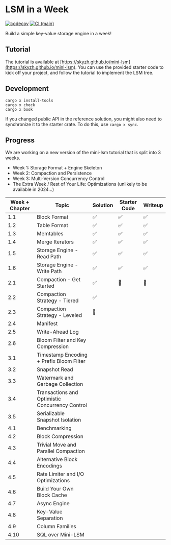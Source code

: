 # LSM in a Week

[![codecov](https://codecov.io/gh/ben1009/mini-lsm/branch/main/graph/badge.svg)](https://codecov.io/gh/ben1009/mini-lsm)
[![CI (main)](https://github.com/ben1009/mini-lsm/actions/workflows/main.yml/badge.svg)](https://github.com/ben1009/mini-lsm/actions/workflows/main.yml)

Build a simple key-value storage engine in a week!

## Tutorial

The tutorial is available at [https://skyzh.github.io/mini-lsm](https://skyzh.github.io/mini-lsm). You can use the provided starter
code to kick off your project, and follow the tutorial to implement the LSM tree.

## Development

```
cargo x install-tools
cargo x check
cargo x book
```

If you changed public API in the reference solution, you might also need to synchronize it to the starter crate.
To do this, use `cargo x sync`.

## Progress

We are working on a new version of the mini-lsm tutorial that is split into 3 weeks.

* Week 1: Storage Format + Engine Skeleton
* Week 2: Compaction and Persistence
* Week 3: Multi-Version Concurrency Control
* The Extra Week / Rest of Your Life: Optimizations  (unlikely to be available in 2024...)

| Week + Chapter | Topic                                           | Solution | Starter Code | Writeup |
| -------------- | ----------------------------------------------- | -------- | ------------ | ------- |
| 1.1            | Block Format                                    | ✅        | ✅            | ✅       |
| 1.2            | Table Format                                    | ✅        | ✅            | ✅       |
| 1.3            | Memtables                                       | ✅        | ✅            | ✅       |
| 1.4            | Merge Iterators                                 | ✅        | ✅            | ✅       |
| 1.5            | Storage Engine - Read Path                      | ✅        | ✅            | ✅       |
| 1.6            | Storage Engine - Write Path                     | ✅        | ✅            | ✅       |
| 2.1            | Compaction - Get Started                        | ✅        | 🚧            | 🚧       |
| 2.2            | Compaction Strategy - Tiered                    | ✅        |              |         |
| 2.3            | Compaction Strategy - Leveled                   | 🚧        |              |         |
| 2.4            | Manifest                                        |          |              |         |
| 2.5            | Write-Ahead Log                                 |          |              |         |
| 2.6            | Bloom Filter and Key Compression                |          |              |         |
| 3.1            | Timestamp Encoding + Prefix Bloom Filter        |          |              |         |
| 3.2            | Snapshot Read                                   |          |              |         |
| 3.3            | Watermark and Garbage Collection                |          |              |         |
| 3.4            | Transactions and Optimistic Concurrency Control |          |              |         |
| 3.5            | Serializable Snapshot Isolation                 |          |              |         |
| 4.1            | Benchmarking                                    |          |              |         |
| 4.2            | Block Compression                               |          |              |         |
| 4.3            | Trivial Move and Parallel Compaction            |          |              |         |
| 4.4            | Alternative Block Encodings                     |          |              |         |
| 4.5            | Rate Limiter and I/O Optimizations              |          |              |         |
| 4.6            | Build Your Own Block Cache                      |          |              |         |
| 4.7            | Async Engine                                    |          |              |         |
| 4.8            | Key-Value Separation                            |          |              |         |
| 4.9            | Column Families                                 |          |              |         |
| 4.10           | SQL over Mini-LSM                               |          |              |         |
